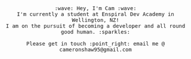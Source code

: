 <p align="center">
  <samp>
    :wave: Hey, I'm Cam :wave:
    <br>I'm currently a student at Enspiral Dev Academy in Wellington, NZ!
    <br>I am on the pursuit of becoming a developer and all round good human. :sparkles:
    <br><br> Please get in touch :point_right: email me @ cameronshaw95@gmail.com
  </samp>
</p>
